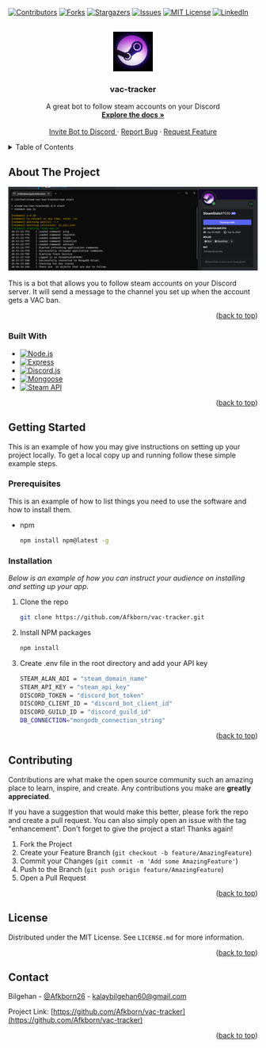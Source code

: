 <!-- https://github.com/othneildrew/Best-README-Template -->

<a name="readme-top"></a>

[![Contributors][contributors-shield]][contributors-url]
[![Forks][forks-shield]][forks-url]
[![Stargazers][stars-shield]][stars-url]
[![Issues][issues-shield]][issues-url]
[![MIT License][license-shield]][license-url]
[![LinkedIn][linkedin-shield]][linkedin-url]

<!-- PROJECT LOGO -->
<br />
<div align="center">
  <a href="https://github.com/Afkborn/vac-tracker">
    <img src="images/logo.png" alt="Logo" width="80" height="80">
  </a>

  <h3 align="center">vac-tracker</h3>

  <p align="center">
    A great bot to follow steam accounts on your Discord
    <br />
    <a href="https://github.com/Afkborn/vac-tracker"><strong>Explore the docs »</strong></a>
    <br />
    <br />
    <a href="https://discord.com/api/oauth2/authorize?client_id=984541763710632027&permissions=8&scope=bot">Invite Bot to Discord </a>
    ·
    <a href="https://github.com/Afkborn/vac-tracker/issues">Report Bug</a>
    ·
    <a href="https://github.com/Afkborn/vac-tracker/issues">Request Feature</a>
  </p>
</div>

<!-- TABLE OF CONTENTS -->
<details>
  <summary>Table of Contents</summary>
  <ol>
    <li>
      <a href="#about-the-project">About The Project</a>
      <ul>
        <li><a href="#built-with">Built With</a></li>
      </ul>
    </li>
    <li>
      <a href="#getting-started">Getting Started</a>
      <ul>
        <li><a href="#prerequisites">Prerequisites</a></li>
        <li><a href="#installation">Installation</a></li>
      </ul>
    </li>
    <li><a href="#contributing">Contributing</a></li>
    <li><a href="#license">License</a></li>
    <li><a href="#contact">Contact</a></li>
  </ol>
</details>

<!-- ABOUT THE PROJECT -->

## About The Project

[![Product Name Screen Shot][product-screenshot]](https://example.com)

This is a bot that allows you to follow steam accounts on your Discord server. It will send a message to the channel you set up when the account gets a VAC ban.

<p align="right">(<a href="#readme-top">back to top</a>)</p>

### Built With

- [![Node.js][node.js]][node-url]
- [![Express][express.js]][express-url]
- [![Discord.js][discord.js]][discord-url]
- [![Mongoose][mongoose]][mongoose-url]
- [![Steam API][steam-api]][steam-url]

<p align="right">(<a href="#readme-top">back to top</a>)</p>

<!-- GETTING STARTED -->

## Getting Started

This is an example of how you may give instructions on setting up your project locally.
To get a local copy up and running follow these simple example steps.

### Prerequisites

This is an example of how to list things you need to use the software and how to install them.

- npm
  ```sh
  npm install npm@latest -g
  ```

### Installation

_Below is an example of how you can instruct your audience on installing and setting up your app._

1. Clone the repo
   ```sh
   git clone https://github.com/Afkborn/vac-tracker.git
   ```
2. Install NPM packages
   ```sh
   npm install
   ```
3. Create .env file in the root directory and add your API key
   ```sh
   STEAM_ALAN_ADI = "steam_domain_name"
   STEAM_API_KEY = "steam_api_key"
   DISCORD_TOKEN = "discord_bot_token"
   DISCORD_CLIENT_ID = "discord_bot_client_id"
   DISCORD_GUILD_ID = "discord_guild_id"
   DB_CONNECTION="mongodb_connection_string"
   ```

<p align="right">(<a href="#readme-top">back to top</a>)</p>

<!-- CONTRIBUTING -->

## Contributing

Contributions are what make the open source community such an amazing place to learn, inspire, and create. Any contributions you make are **greatly appreciated**.

If you have a suggestion that would make this better, please fork the repo and create a pull request. You can also simply open an issue with the tag "enhancement".
Don't forget to give the project a star! Thanks again!

1. Fork the Project
2. Create your Feature Branch (`git checkout -b feature/AmazingFeature`)
3. Commit your Changes (`git commit -m 'Add some AmazingFeature'`)
4. Push to the Branch (`git push origin feature/AmazingFeature`)
5. Open a Pull Request

<p align="right">(<a href="#readme-top">back to top</a>)</p>

<!-- LICENSE -->

## License

Distributed under the MIT License. See `LICENSE.md` for more information.

<p align="right">(<a href="#readme-top">back to top</a>)</p>

<!-- CONTACT -->

## Contact

Bilgehan - [@Afkborn26](https://twitter.com/Afkborn26) - kalaybilgehan60@gmail.com

Project Link: [https://github.com/Afkborn/vac-tracker](https://github.com/Afkborn/vac-tracker)

<p align="right">(<a href="#readme-top">back to top</a>)</p>

<!-- MARKDOWN LINKS & IMAGES -->
<!-- https://www.markdownguide.org/basic-syntax/#reference-style-links -->

[linkedin-shield]: https://img.shields.io/badge/-LinkedIn-black.svg?style=for-the-badge&logo=linkedin&colorB=555
[linkedin-url]: https://www.linkedin.com/in/bilgehankalay/
[contributors-shield]: https://img.shields.io/github/contributors/Afkborn/vac-tracker.svg?style=for-the-badge
[contributors-url]: https://github.com/afkborn/vac-tracker/graphs/contributors
[forks-shield]: https://img.shields.io/github/forks/Afkborn/vac-tracker.svg?style=for-the-badge
[forks-url]: https://github.com/Afkborn/vac-tracker/network/members
[stars-shield]: https://img.shields.io/github/stars/Afkborn/vac-tracker.svg?style=for-the-badge
[stars-url]: https://github.com/Afkborn/vac-tracker/stargazers
[issues-shield]: https://img.shields.io/github/issues/Afkborn/vac-tracker.svg?style=for-the-badge
[issues-url]: https://github.com/Afkborn/vac-tracker/issues
[license-shield]: https://img.shields.io/github/license/Afkborn/vac-tracker.svg?style=for-the-badge
[license-url]: https://github.com/Afkborn/vac-tracker/blob/main/LICENSE.md
[product-screenshot]: images/ss.png
[steam-api]: https://img.shields.io/badge/Steam_API-000000?style=for-the-badge&logo=steam&logoColor=white
[steam-url]: https://developer.valvesoftware.com/wiki/Steam_Web_API
[discord.js]: https://img.shields.io/badge/Discord.js-5865F2?style=for-the-badge&logo=discord&logoColor=white
[discord-url]: https://discord.js.org/#/
[node.js]: https://img.shields.io/badge/Node.js-43853D?style=for-the-badge&logo=node.js&logoColor=white
[node-url]: https://nodejs.org/en/
[express.js]: https://img.shields.io/badge/Express.js-404D59?style=for-the-badge
[express-url]: https://expressjs.com/
[mongoose]: https://img.shields.io/badge/Mongoose-47A248?style=for-the-badge&logo=mongodb&logoColor=white
[mongoose-url]: https://mongoosejs.com/
